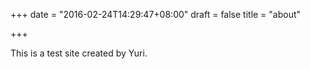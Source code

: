 +++
date = "2016-02-24T14:29:47+08:00"
draft = false
title = "about"

+++

This is a test site created by Yuri.